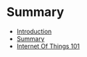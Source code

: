 # Summary

* [Introduction](introduction.md)
* [Summary](SUMMARY.md)
* [Internet Of Things 101](InternetOfThings101.md)

